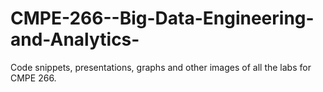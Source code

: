 # CMPE-266--Big-Data-Engineering-and-Analytics-  
  
Code snippets, presentations, graphs and other images of all the labs for CMPE 266.